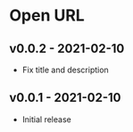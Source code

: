 # Open URL

## v0.0.2 - 2021-02-10

- Fix title and description

## v0.0.1 - 2021-02-10

- Initial release
